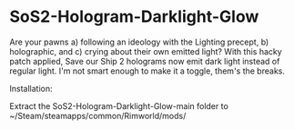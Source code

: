 # SoS2-Hologram-Darklight-Glow
Are your pawns a) following an ideology with the Lighting precept, b) holographic, and c) crying about their own emitted light? With this hacky patch applied, Save our Ship 2 holograms now emit dark light instead of regular light. I'm not smart enough to make it a toggle, them's the breaks.

Installation:

Extract the SoS2-Hologram-Darklight-Glow-main folder to ~/Steam/steamapps/common/Rimworld/mods/
